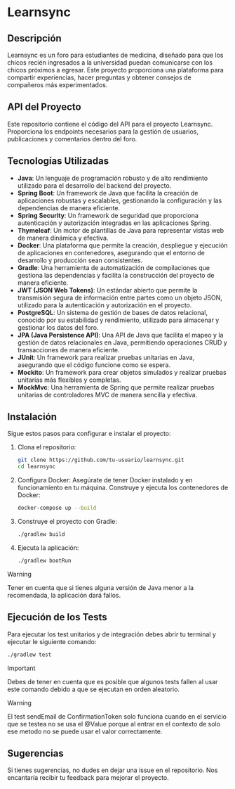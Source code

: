 # Learnsync

## Descripción

Learnsync es un foro para estudiantes de medicina, diseñado para que los chicos recién ingresados a la universidad puedan comunicarse con los chicos próximos a egresar. Este proyecto proporciona una plataforma para compartir experiencias, hacer preguntas y obtener consejos de compañeros más experimentados.

## API del Proyecto

Este repositorio contiene el código del API para el proyecto Learnsync. Proporciona los endpoints necesarios para la gestión de usuarios, publicaciones y comentarios dentro del foro.

## Tecnologías Utilizadas

- **Java**: Un lenguaje de programación robusto y de alto rendimiento utilizado para el desarrollo del backend del proyecto.
- **Spring Boot**: Un framework de Java que facilita la creación de aplicaciones robustas y escalables, gestionando la configuración y las dependencias de manera eficiente.
- **Spring Security**: Un framework de seguridad que proporciona autenticación y autorización integradas en las aplicaciones Spring.
- **Thymeleaf**: Un motor de plantillas de Java para representar vistas web de manera dinámica y efectiva.
- **Docker**: Una plataforma que permite la creación, despliegue y ejecución de aplicaciones en contenedores, asegurando que el entorno de desarrollo y producción sean consistentes.
- **Gradle**: Una herramienta de automatización de compilaciones que gestiona las dependencias y facilita la construcción del proyecto de manera eficiente.
- **JWT (JSON Web Tokens)**: Un estándar abierto que permite la transmisión segura de información entre partes como un objeto JSON, utilizado para la autenticación y autorización en el proyecto.
- **PostgreSQL**: Un sistema de gestión de bases de datos relacional, conocido por su estabilidad y rendimiento, utilizado para almacenar y gestionar los datos del foro.
- **JPA (Java Persistence API)**: Una API de Java que facilita el mapeo y la gestión de datos relacionales en Java, permitiendo operaciones CRUD y transacciones de manera eficiente.
- **JUnit**: Un framework para realizar pruebas unitarias en Java, asegurando que el código funcione como se espera.
- **Mockito**: Un framework para crear objetos simulados y realizar pruebas unitarias más flexibles y completas.
- **MockMvc**: Una herramienta de Spring que permite realizar pruebas unitarias de controladores MVC de manera sencilla y efectiva.


## Instalación

Sigue estos pasos para configurar e instalar el proyecto:

1. Clona el repositorio:
   ```bash
   git clone https://github.com/tu-usuario/learnsync.git
   cd learnsync
   ```
2. Configura Docker: Asegúrate de tener Docker instalado y en funcionamiento en tu máquina. Construye y ejecuta los contenedores de Docker:
   ```bash
   docker-compose up --build
   ```
3. Construye el proyecto con Gradle:
   ```bash
   ./gradlew build
   ```
3. Ejecuta la aplicación:
   ```bash
   ./gradlew bootRun
   ```

> [!WARNING]
> Tener en cuenta que si tienes alguna versión de Java menor a la recomendada, la aplicación dará fallos.

## Ejecución de los Tests

Para ejecutar los test unitarios y de integración debes abrir tu terminal y ejecutar le siguiente comando:
   ```bash
   ./gradlew test
   ```
> [!IMPORTANT]
> Debes de tener en cuenta que es posible que algunos tests fallen al usar este comando debido a que se ejecutan en orden aleatorio. 

> [!WARNING]
> El test sendEmail de ConfirmationToken solo funciona cuando en el servicio que se testea no se usa el @Value porque al entrar en el contexto de solo ese metodo no se puede usar el valor correctamente.

## Sugerencias

Si tienes sugerencias, no dudes en dejar una issue en el repositorio. Nos encantaría recibir tu feedback para mejorar el proyecto.
